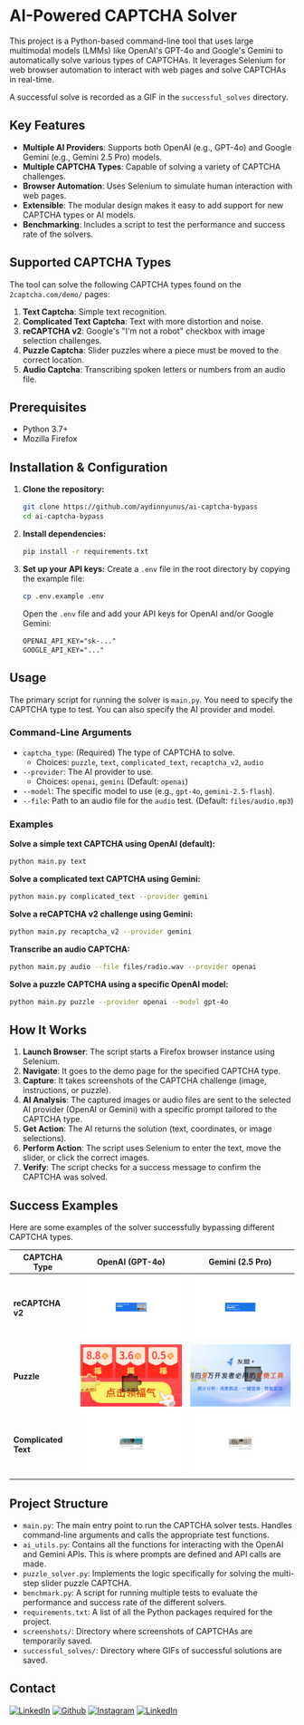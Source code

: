 # AI-Powered CAPTCHA Solver

This project is a Python-based command-line tool that uses large multimodal models (LMMs) like OpenAI's GPT-4o and Google's Gemini to automatically solve various types of CAPTCHAs. It leverages Selenium for web browser automation to interact with web pages and solve CAPTCHAs in real-time.

A successful solve is recorded as a GIF in the `successful_solves` directory.

## Key Features

- **Multiple AI Providers**: Supports both OpenAI (e.g., GPT-4o) and Google Gemini (e.g., Gemini 2.5 Pro) models.
- **Multiple CAPTCHA Types**: Capable of solving a variety of CAPTCHA challenges.
- **Browser Automation**: Uses Selenium to simulate human interaction with web pages.
- **Extensible**: The modular design makes it easy to add support for new CAPTCHA types or AI models.
- **Benchmarking**: Includes a script to test the performance and success rate of the solvers.

## Supported CAPTCHA Types

The tool can solve the following CAPTCHA types found on the `2captcha.com/demo/` pages:

1.  **Text Captcha**: Simple text recognition.
2.  **Complicated Text Captcha**: Text with more distortion and noise.
3.  **reCAPTCHA v2**: Google's "I'm not a robot" checkbox with image selection challenges.
4.  **Puzzle Captcha**: Slider puzzles where a piece must be moved to the correct location.
5.  **Audio Captcha**: Transcribing spoken letters or numbers from an audio file.

## Prerequisites

- Python 3.7+
- Mozilla Firefox

## Installation & Configuration

1.  **Clone the repository:**
    ```bash
    git clone https://github.com/aydinnyunus/ai-captcha-bypass
    cd ai-captcha-bypass
    ```

2.  **Install dependencies:**
    ```bash
    pip install -r requirements.txt
    ```

3.  **Set up your API keys:**
    Create a `.env` file in the root directory by copying the example file:
    ```bash
    cp .env.example .env
    ```
    Open the `.env` file and add your API keys for OpenAI and/or Google Gemini:
    ```
    OPENAI_API_KEY="sk-..."
    GOOGLE_API_KEY="..."
    ```

## Usage

The primary script for running the solver is `main.py`. You need to specify the CAPTCHA type to test. You can also specify the AI provider and model.

### Command-Line Arguments

- `captcha_type`: (Required) The type of CAPTCHA to solve.
  - Choices: `puzzle`, `text`, `complicated_text`, `recaptcha_v2`, `audio`
- `--provider`: The AI provider to use.
  - Choices: `openai`, `gemini` (Default: `openai`)
- `--model`: The specific model to use (e.g., `gpt-4o`, `gemini-2.5-flash`).
- `--file`: Path to an audio file for the `audio` test. (Default: `files/audio.mp3`)

### Examples

**Solve a simple text CAPTCHA using OpenAI (default):**
```bash
python main.py text
```

**Solve a complicated text CAPTCHA using Gemini:**
```bash
python main.py complicated_text --provider gemini
```

**Solve a reCAPTCHA v2 challenge using Gemini:**
```bash
python main.py recaptcha_v2 --provider gemini
```

**Transcribe an audio CAPTCHA:**
```bash
python main.py audio --file files/radio.wav --provider openai
```

**Solve a puzzle CAPTCHA using a specific OpenAI model:**
```bash
python main.py puzzle --provider openai --model gpt-4o
```



## How It Works

1.  **Launch Browser**: The script starts a Firefox browser instance using Selenium.
2.  **Navigate**: It goes to the demo page for the specified CAPTCHA type.
3.  **Capture**: It takes screenshots of the CAPTCHA challenge (image, instructions, or puzzle).
4.  **AI Analysis**: The captured images or audio files are sent to the selected AI provider (OpenAI or Gemini) with a specific prompt tailored to the CAPTCHA type.
5.  **Get Action**: The AI returns the solution (text, coordinates, or image selections).
6.  **Perform Action**: The script uses Selenium to enter the text, move the slider, or click the correct images.
7.  **Verify**: The script checks for a success message to confirm the CAPTCHA was solved.

## Success Examples

Here are some examples of the solver successfully bypassing different CAPTCHA types.

| CAPTCHA Type         | OpenAI (GPT-4o)                                                                                  | Gemini (2.5 Pro)                                                                                 |
| -------------------- | ------------------------------------------------------------------------------------------------ | ------------------------------------------------------------------------------------------------ |
| **reCAPTCHA v2**     | <img src="successful_solves/recaptcha_v2_openai/success_20250906_164422.gif" width="300">          | <img src="successful_solves/recaptcha_v2_gemini/success_20250906_170027.gif" width="300">          |
| **Puzzle**           | <img src="successful_solves/puzzle_openai/success_20250727_173631.gif" width="300">                | <img src="successful_solves/puzzle_gemini/success_20250906_165149.gif" width="300">                |
| **Complicated Text** | <img src="successful_solves/complicated_text_openai/success_20250906_165751.gif" width="300">      | <img src="successful_solves/complicated_text_gemini/success_20250906_165818.gif" width="300">      |

## Project Structure

- `main.py`: The main entry point to run the CAPTCHA solver tests. Handles command-line arguments and calls the appropriate test functions.
- `ai_utils.py`: Contains all the functions for interacting with the OpenAI and Gemini APIs. This is where prompts are defined and API calls are made.
- `puzzle_solver.py`: Implements the logic specifically for solving the multi-step slider puzzle CAPTCHA.
- `benchmark.py`: A script for running multiple tests to evaluate the performance and success rate of the different solvers.
- `requirements.txt`: A list of all the Python packages required for the project.
- `screenshots/`: Directory where screenshots of CAPTCHAs are temporarily saved.
- `successful_solves/`: Directory where GIFs of successful solutions are saved.

## Contact

[<img target="_blank" src="https://img.icons8.com/bubbles/100/000000/linkedin.png" title="LinkedIn">](https://linkedin.com/in/yunus-ayd%C4%B1n-b9b01a18a/) [<img target="_blank" src="https://img.icons8.com/bubbles/100/000000/github.png" title="Github">](https://github.com/aydinnyunus/ai-captcha-bypass) [<img target="_blank" src="https://img.icons8.com/bubbles/100/000000/instagram-new.png" title="Instagram">](https://instagram.com/aydinyunus_/) [<img target="_blank" src="https://img.icons8.com/bubbles/100/000000/twitter-squared.png" title="LinkedIn">](https://twitter.com/aydinnyunuss)
